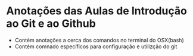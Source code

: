 # Anotações das Aulas de Introdução ao Git e ao Github

 - Contém anotações a cerca dos comandos no terminal do OSX(bash)
 - Contém comnado específicos para configuração e utilizção do git